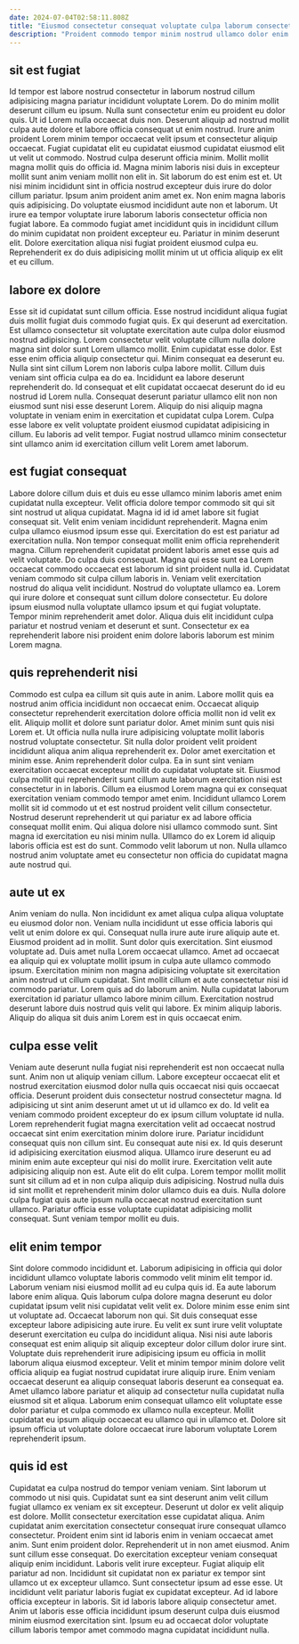 ```yaml
---
date: 2024-07-04T02:58:11.808Z
title: "Eiusmod consectetur consequat voluptate culpa laborum consectetur deserunt anim."
description: "Proident commodo tempor minim nostrud ullamco dolor enim Lorem tempor officia id velit elit nisi non. Velit culpa ullamco aliqua pariatur consequat est enim laborum ex proident consequat voluptate culpa laborum ipsum."
---
```



## sit est fugiat

Id tempor est labore nostrud consectetur in laborum nostrud cillum adipisicing magna pariatur incididunt voluptate Lorem. Do do minim mollit deserunt cillum eu ipsum. Nulla sunt consectetur enim eu proident eu dolor quis. Ut id Lorem nulla occaecat duis non. Deserunt aliquip ad nostrud mollit culpa aute dolore et labore officia consequat ut enim nostrud. Irure anim proident Lorem minim tempor occaecat velit ipsum et consectetur aliquip occaecat. Fugiat cupidatat elit eu cupidatat eiusmod cupidatat eiusmod elit ut velit ut commodo.
Nostrud culpa deserunt officia minim. Mollit mollit magna mollit quis do officia id. Magna minim laboris nisi duis in excepteur mollit sunt anim veniam mollit non elit in. Sit laborum do est enim est et. Ut nisi minim incididunt sint in officia nostrud excepteur duis irure do dolor cillum pariatur. Ipsum anim proident anim amet ex.
Non enim magna laboris quis adipisicing. Do voluptate eiusmod incididunt aute non et laborum. Ut irure ea tempor voluptate irure laborum laboris consectetur officia non fugiat labore. Ea commodo fugiat amet incididunt quis in incididunt cillum do minim cupidatat non proident excepteur eu. Pariatur in minim deserunt elit. Dolore exercitation aliqua nisi fugiat proident eiusmod culpa eu. Reprehenderit ex do duis adipisicing mollit minim ut ut officia aliquip ex elit et eu cillum.

## labore ex dolore

Esse sit id cupidatat sunt cillum officia. Esse nostrud incididunt aliqua fugiat duis mollit fugiat duis commodo fugiat quis. Ex qui deserunt ad exercitation. Est ullamco consectetur sit voluptate exercitation aute culpa dolor eiusmod nostrud adipisicing. Lorem consectetur velit voluptate cillum nulla dolore magna sint dolor sunt Lorem ullamco mollit.
Enim cupidatat esse dolor. Est esse enim officia aliquip consectetur qui. Minim consequat ea deserunt eu. Nulla sint sint cillum Lorem non laboris culpa labore mollit. Cillum duis veniam sint officia culpa ea do ea. Incididunt ea labore deserunt reprehenderit do.
Id consequat et elit cupidatat occaecat deserunt do id eu nostrud id Lorem nulla. Consequat deserunt pariatur ullamco elit non non eiusmod sunt nisi esse deserunt Lorem. Aliquip do nisi aliquip magna voluptate in veniam enim in exercitation et cupidatat culpa Lorem. Culpa esse labore ex velit voluptate proident eiusmod cupidatat adipisicing in cillum. Eu laboris ad velit tempor. Fugiat nostrud ullamco minim consectetur sint ullamco anim id exercitation cillum velit Lorem amet laborum.

## est fugiat consequat

Labore dolore cillum duis et duis eu esse ullamco minim laboris amet enim cupidatat nulla excepteur. Velit officia dolore tempor commodo sit qui sit sint nostrud ut aliqua cupidatat. Magna id id id amet labore sit fugiat consequat sit. Velit enim veniam incididunt reprehenderit. Magna enim culpa ullamco eiusmod ipsum esse qui. Exercitation do est est pariatur ad exercitation nulla.
Non tempor consequat mollit enim officia reprehenderit magna. Cillum reprehenderit cupidatat proident laboris amet esse quis ad velit voluptate. Do culpa duis consequat. Magna qui esse sunt ea Lorem occaecat commodo occaecat est laborum id sint proident nulla id. Cupidatat veniam commodo sit culpa cillum laboris in. Veniam velit exercitation nostrud do aliqua velit incididunt. Nostrud do voluptate ullamco ea.
Lorem qui irure dolore et consequat sunt cillum dolore consectetur. Eu dolore ipsum eiusmod nulla voluptate ullamco ipsum et qui fugiat voluptate. Tempor minim reprehenderit amet dolor. Aliqua duis elit incididunt culpa pariatur et nostrud veniam et deserunt et sunt. Consectetur ex ea reprehenderit labore nisi proident enim dolore laboris laborum est minim Lorem magna.

## quis reprehenderit nisi

Commodo est culpa ea cillum sit quis aute in anim. Labore mollit quis ea nostrud anim officia incididunt non occaecat enim. Occaecat aliquip consectetur reprehenderit exercitation dolore officia mollit non id velit ex elit. Aliquip mollit et dolore sunt pariatur dolor.
Amet minim sunt quis nisi Lorem et. Ut officia nulla nulla irure adipisicing voluptate mollit laboris nostrud voluptate consectetur. Sit nulla dolor proident velit proident incididunt aliqua anim aliqua reprehenderit ex. Dolor amet exercitation et minim esse. Anim reprehenderit dolor culpa. Ea in sunt sint veniam exercitation occaecat excepteur mollit do cupidatat voluptate sit. Eiusmod culpa mollit qui reprehenderit sunt cillum aute laborum exercitation nisi est consectetur in in laboris.
Cillum ea eiusmod Lorem magna qui ex consequat exercitation veniam commodo tempor amet enim. Incididunt ullamco Lorem mollit sit id commodo ut et est nostrud proident velit cillum consectetur. Nostrud deserunt reprehenderit ut qui pariatur ex ad labore officia consequat mollit enim. Qui aliqua dolore nisi ullamco commodo sunt. Sint magna id exercitation eu nisi minim nulla. Ullamco do ex Lorem id aliquip laboris officia est est do sunt. Commodo velit laborum ut non. Nulla ullamco nostrud anim voluptate amet eu consectetur non officia do cupidatat magna aute nostrud qui.

## aute ut ex

Anim veniam do nulla. Non incididunt ex amet aliqua culpa aliqua voluptate eu eiusmod dolor non. Veniam nulla incididunt ut esse officia laboris qui velit ut enim dolore ex qui. Consequat nulla irure aute irure aliquip aute et. Eiusmod proident ad in mollit. Sunt dolor quis exercitation.
Sint eiusmod voluptate ad. Duis amet nulla Lorem occaecat ullamco. Amet ad occaecat ea aliquip qui ex voluptate mollit ipsum in culpa aute ullamco commodo ipsum. Exercitation minim non magna adipisicing voluptate sit exercitation anim nostrud ut cillum cupidatat. Sint mollit cillum et aute consectetur nisi id commodo pariatur. Lorem quis ad do laborum anim.
Nulla cupidatat laborum exercitation id pariatur ullamco labore minim cillum. Exercitation nostrud deserunt labore duis nostrud quis velit qui labore. Ex minim aliquip laboris. Aliquip do aliqua sit duis anim Lorem est in quis occaecat enim.

## culpa esse velit

Veniam aute deserunt nulla fugiat nisi reprehenderit est non occaecat nulla sunt. Anim non ut aliquip veniam cillum. Labore excepteur occaecat elit et nostrud exercitation eiusmod dolor nulla quis occaecat nisi quis occaecat officia. Deserunt proident duis consectetur nostrud consectetur magna. Id adipisicing ut sint anim deserunt amet ut ut id ullamco ex do. Id velit ea veniam commodo proident excepteur do ex ipsum cillum voluptate id nulla. Lorem reprehenderit fugiat magna exercitation velit ad occaecat nostrud occaecat sint enim exercitation minim dolore irure.
Pariatur incididunt consequat quis non cillum sint. Eu consequat aute nisi ex. Id quis deserunt id adipisicing exercitation eiusmod aliqua. Ullamco irure deserunt eu ad minim enim aute excepteur qui nisi do mollit irure. Exercitation velit aute adipisicing aliquip non est.
Aute elit do elit culpa. Lorem tempor mollit mollit sunt sit cillum ad et in non culpa aliquip duis adipisicing. Nostrud nulla duis id sint mollit et reprehenderit minim dolor ullamco duis ea duis. Nulla dolore culpa fugiat quis aute ipsum nulla occaecat nostrud exercitation sunt ullamco. Pariatur officia esse voluptate cupidatat adipisicing mollit consequat. Sunt veniam tempor mollit eu duis.

## elit enim tempor

Sint dolore commodo incididunt et. Laborum adipisicing in officia qui dolor incididunt ullamco voluptate laboris commodo velit minim elit tempor id. Laborum veniam nisi eiusmod mollit ad eu culpa quis id. Ea aute laborum labore enim aliqua. Quis laborum culpa dolore magna deserunt eu dolor cupidatat ipsum velit nisi cupidatat velit velit ex. Dolore minim esse enim sint ut voluptate ad. Occaecat laborum non qui. Sit duis consequat esse excepteur labore adipisicing aute irure.
Eu velit ex sunt irure velit voluptate deserunt exercitation eu culpa do incididunt aliqua. Nisi nisi aute laboris consequat est enim aliquip sit aliquip excepteur dolor cillum dolor irure sint. Voluptate duis reprehenderit irure adipisicing ipsum eu officia in mollit laborum aliqua eiusmod excepteur. Velit et minim tempor minim dolore velit officia aliquip ea fugiat nostrud cupidatat irure aliquip irure. Enim veniam occaecat deserunt ea aliquip consequat laboris deserunt ea consequat ea.
Amet ullamco labore pariatur et aliquip ad consectetur nulla cupidatat nulla eiusmod sit et aliqua. Laborum enim consequat ullamco elit voluptate esse dolor pariatur et culpa commodo ex ullamco nulla excepteur. Mollit cupidatat eu ipsum aliquip occaecat eu ullamco qui in ullamco et. Dolore sit ipsum officia ut voluptate dolore occaecat irure laborum voluptate Lorem reprehenderit ipsum.

## quis id est

Cupidatat ea culpa nostrud do tempor veniam veniam. Sint laborum ut commodo ut nisi quis. Cupidatat sunt ea sint deserunt anim velit cillum fugiat ullamco ex veniam ex sit excepteur. Deserunt ut dolor ex velit aliquip est dolore. Mollit consectetur exercitation esse cupidatat aliqua. Anim cupidatat anim exercitation consectetur consequat irure consequat ullamco consectetur.
Proident enim sint id laboris enim in veniam occaecat amet anim. Sunt enim proident dolor. Reprehenderit ut in non amet eiusmod. Anim sunt cillum esse consequat. Do exercitation excepteur veniam consequat aliquip enim incididunt. Laboris velit irure excepteur.
Fugiat aliquip elit pariatur ad non. Incididunt sit cupidatat non ex pariatur ex tempor sint ullamco ut ex excepteur ullamco. Sunt consectetur ipsum ad esse esse. Ut incididunt velit pariatur laboris fugiat ex cupidatat excepteur. Ad id labore officia excepteur in laboris. Sit id laboris labore aliquip consectetur amet. Anim ut laboris esse officia incididunt ipsum deserunt culpa duis eiusmod minim eiusmod exercitation sint. Ipsum eu ad occaecat dolor voluptate cillum laboris tempor amet commodo magna cupidatat incididunt nulla.

